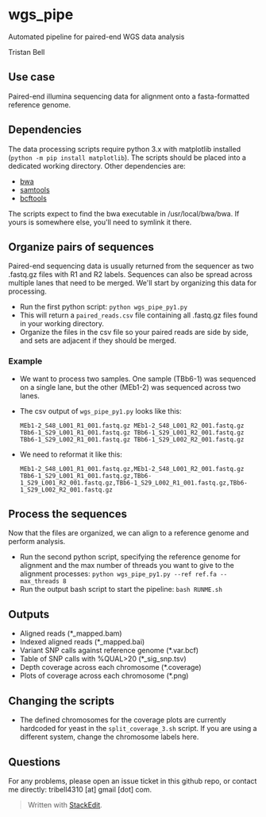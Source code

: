 # wgs_pipe
Automated pipeline for paired-end WGS data analysis

Tristan Bell

## Use case

Paired-end illumina sequencing data for alignment onto a fasta-formatted reference genome.


## Dependencies

The data processing scripts require python 3.x with matplotlib installed (`python -m pip install matplotlib`).  The scripts should be placed into a dedicated working directory. Other dependencies are:
 - [bwa](https://bio-bwa.sourceforge.net/)
 - [samtools](http://www.htslib.org/)
 - [bcftools](https://samtools.github.io/bcftools/bcftools.html)

The scripts expect to find the bwa executable in /usr/local/bwa/bwa.  If yours is somewhere else, you'll need to symlink it there.

## Organize pairs of sequences

Paired-end sequencing data is usually returned from the sequencer as two .fastq.gz files with R1 and R2 labels.  Sequences can also be spread across multiple lanes that need to be merged.  We'll start by organizing this data for processing.

 - Run the first python script: `python wgs_pipe_py1.py`
 - This will return a `paired_reads.csv` file containing all .fastq.gz files found in your working directory.
 - Organize the files in the csv file so your paired reads are side by side, and sets are adjacent if they should be merged.

### Example

 - We want to process two samples.  One sample (TBb6-1) was sequenced on a single lane, but the other (MEb1-2) was sequenced across two lanes.
 - The csv output of `wgs_pipe_py1.py` looks like this:

    `MEb1-2_S48_L001_R1_001.fastq.gz
MEb1-2_S48_L001_R2_001.fastq.gz
TBb6-1_S29_L001_R1_001.fastq.gz
TBb6-1_S29_L001_R2_001.fastq.gz
TBb6-1_S29_L002_R1_001.fastq.gz
TBb6-1_S29_L002_R2_001.fastq.gz`

 - We need to reformat it like this:

    `MEb1-2_S48_L001_R1_001.fastq.gz,MEb1-2_S48_L001_R2_001.fastq.gz
TBb6-1_S29_L001_R1_001.fastq.gz,TBb6-1_S29_L001_R2_001.fastq.gz,TBb6-1_S29_L002_R1_001.fastq.gz,TBb6-1_S29_L002_R2_001.fastq.gz`


## Process the sequences

Now that the files are organized, we can align to a reference genome and perform analysis.

 - Run the second python script, specifying the reference genome for alignment and the max number of threads you want to give to the alignment processes: `python wgs_pipe_py1.py --ref ref.fa --max_threads 8`
 - Run the output bash script to start the pipeline: `bash RUNME.sh`

## Outputs

 - Aligned reads (*_mapped.bam)
 - Indexed aligned reads (*_mapped.bai)
 - Variant SNP calls against reference genome (*.var.bcf)
 - Table of SNP calls with %QUAL>20 (*_sig_snp.tsv)
 - Depth coverage across each chromosome (*.coverage)
 - Plots of coverage across each chromosome (*.png)


## Changing the scripts

 - The defined chromosomes for the coverage plots are currently hardcoded for yeast in the `split_coverage_3.sh` script.  If you are using a different system, change the chromosome labels here.


## Questions

For any problems, please open an issue ticket in this github repo, or contact me directly: tribell4310 [at] gmail [dot] com.

> Written with [StackEdit](https://stackedit.io/).
